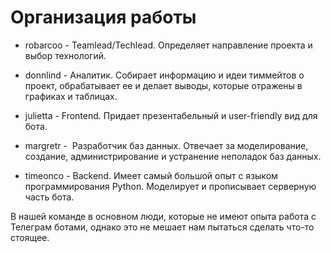 # Организация работы

- robarcoo - Teamlead/Techlead. Определяет направление проекта и выбор технологий. 

- donnlind - Аналитик. Собирает информацию и идеи тиммейтов о проект, обрабатывает ее и делает выводы, которые отражены в графиках и таблицах.

- julietta - Frontend. Придает презентабельный и user-friendly вид для бота.

- margretr -  Разработчик баз данных. Отвечает за моделирование, создание, администрирование и устранение неполадок баз данных.

- timeonco - Backend. Имеет самый большой опыт с языком программирования Python. Моделирует и прописывает серверную часть бота. 

В нашей команде в основном люди, которые не имеют опыта работа с Телеграм ботами, однако это не мешает нам пытаться сделать что-то стоящее. 
